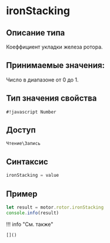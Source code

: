 # ironStacking

## Описание типа
Коеффициент укладки железа ротора.

## Принимаемые значения:
Число в диапазоне от 0 до 1.

## Тип значения свойства
`#!javascript Number`

## Доступ
`Чтение\Запись`

## Синтаксис
```javascript
ironStacking = value
```

## Пример
```javascript linenums="1"
let result = motor.rotor.ironStacking
console.info(result)
```

!!! info "См. также"

    []()


